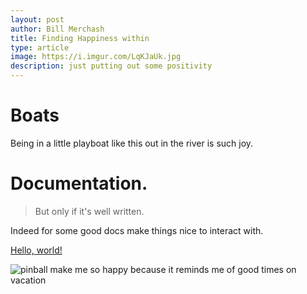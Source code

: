 ```yaml
---
layout: post
author: Bill Merchash
title: Finding Happiness within
type: article
image: https://i.imgur.com/LqKJaUk.jpg
description: just putting out some positivity
---
```

# Boats

Being in a little playboat like this out in the river is such joy.


# Documentation.
> But only if it's well written.

Indeed for some good docs make things nice to interact with.

<a href="http://example.com/" target="_blank">Hello, world!</a>

![pinball make me so happy because it reminds me of good times on vacation](https://i.imgur.com/aTsHPf8.jpg)

